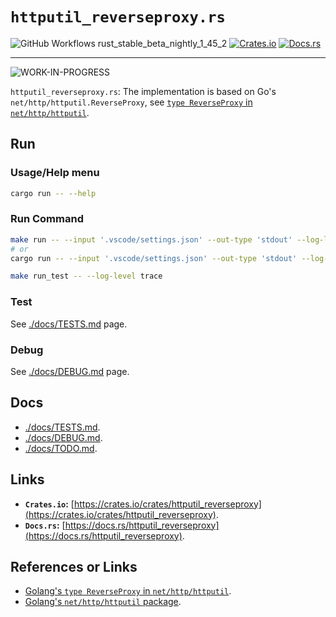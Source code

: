 # `httputil_reverseproxy.rs`

![GitHub Workflows rust_stable_beta_nightly_1_45_2](https://github.com/banaio/httputil_reverseproxy.rs/workflows/rust_stable_beta_nightly_1_45_2/badge.svg)
[![Crates.io](https://img.shields.io/crates/v/httputil_reverseproxy.svg)](https://crates.io/crates/httputil_reverseproxy)
[![Docs.rs](https://docs.rs/httputil_reverseproxy/badge.svg)](https://docs.rs/httputil_reverseproxy)

---

![WORK-IN-PROGRESS](https://img.shields.io/badge/httputil__reverseproxy.rs-WORK--IN--PROGRESS-red?style=for-the-badge&logo=rust&maxAge=604800&cacheSeconds=604800)

`httputil_reverseproxy.rs`: The implementation is based on Go's `net/http/httputil.ReverseProxy`, see [`type ReverseProxy` in `net/http/httputil`](https://golang.org/pkg/net/http/httputil/#ReverseProxy).

## Run

### Usage/Help menu

```sh
cargo run -- --help
```

### Run Command

```sh
make run -- --input '.vscode/settings.json' --out-type 'stdout' --log-level trace
# or
cargo run -- --input '.vscode/settings.json' --out-type 'stdout' --log-level trace
```

```sh
make run_test -- --log-level trace
```

### Test

See [./docs/TESTS.md](./docs/TESTS.md) page.

### Debug

See [./docs/DEBUG.md](./docs/DEBUG.md) page.

## Docs

* [./docs/TESTS.md](./docs/TESTS.md).
* [./docs/DEBUG.md](./docs/DEBUG.md).
* [./docs/TODO.md](./docs/TODO.md).

## Links

* **`Crates.io`:** [https://crates.io/crates/httputil_reverseproxy](https://crates.io/crates/httputil_reverseproxy).
* **`Docs.rs`:** [https://docs.rs/httputil_reverseproxy](https://docs.rs/httputil_reverseproxy).

## References or Links

* [Golang's `type ReverseProxy` in `net/http/httputil`](https://golang.org/pkg/net/http/httputil/#ReverseProxy).
* [Golang's `net/http/httputil` package](https://golang.org/pkg/net/http/httputil).
